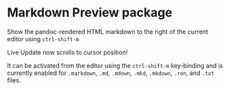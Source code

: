 # Markdown Preview package

Show the pandoc-rendered HTML markdown to the right of the current editor using
`ctrl-shift-m`

Live Update now scrolls to cursor position!

It can be activated from the editor using the `ctrl-shift-m` key-binding and is
currently enabled for `.markdown`, `.md`, `.mdown`, `.mkd`, `.mkdown`, `.ron`, and `.txt` files.

